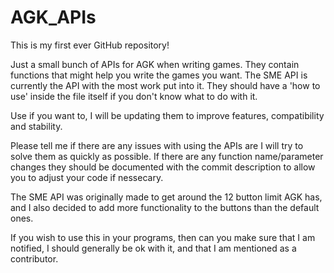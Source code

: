 AGK_APIs
========

This is my first ever GitHub repository!

Just a small bunch of APIs for AGK when writing games. They contain functions that might help you write the games you want. The SME API is currently the API with the most work put into it. They should have a 'how to use' inside the file itself if you don't know what to do with it.

Use if you want to, I will be updating them to improve features, compatibility and stability.

Please tell me if there are any issues with using the APIs are I will try to solve them as quickly as possible. If there are any function name/parameter changes they should be documented with the commit description to allow you to adjust your code if nessecary. 

The SME API was originally made to get around the 12 button limit AGK has, and I also decided to add more functionality to the buttons than the default ones. 

If you wish to use this in your programs, then can you make sure that I am notified, I should generally be ok with it, and that I am mentioned as a contributor. 
